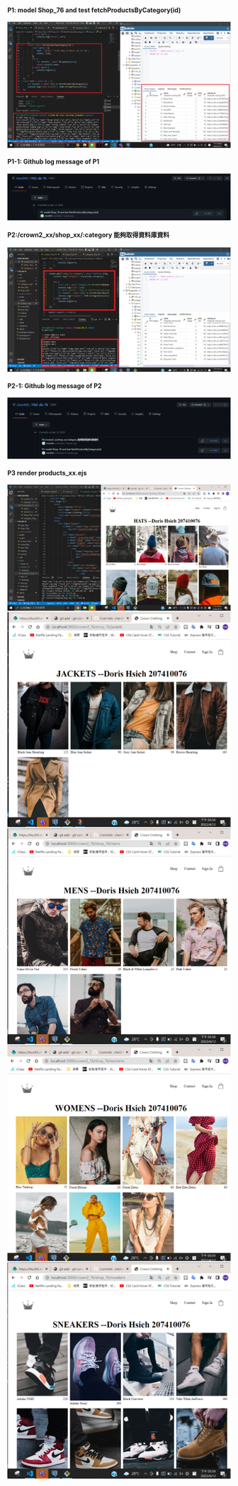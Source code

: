 #### P1: model Shop_76 and test fetchProductsByCategory(id)

![img1](./p1.png)

#### P1-1: Github log message of P1

![img1-1](./p1-1.png)

#### P2:/crown2_xx/shop_xx/:category 能夠取得資料庫資料

![img2](./p2.png)

#### P2-1: Github log message of P2

![img2-1](./p2-1.png)

#### P3 render products_xx.ejs

![](./p3-1.png)
![](./p3-2.png)
![](./p3-3.png)
![](./p3-4.png)
![](./p3-5.png)
